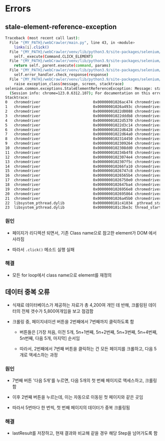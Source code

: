 # Errors

## stale-element-reference-exception

```sh
Traceback (most recent call last):
  File "{MY_PATH}/webCrawler/main.py", line 43, in <module>
    links[i].click()
  File "{MY_PATH}/webCrawler/venv/lib/python3.9/site-packages/selenium/webdriver/remote/webelement.py", line 94, in click
    self._execute(Command.CLICK_ELEMENT)
  File "{MY_PATH}/webCrawler/venv/lib/python3.9/site-packages/selenium/webdriver/remote/webelement.py", line 395, in _execute
    return self._parent.execute(command, params)
  File "{MY_PATH}/webCrawler/venv/lib/python3.9/site-packages/selenium/webdriver/remote/webdriver.py", line 347, in execute
    self.error_handler.check_response(response)
  File "{MY_PATH}/webCrawler/venv/lib/python3.9/site-packages/selenium/webdriver/remote/errorhandler.py", line 229, in check_response
    raise exception_class(message, screen, stacktrace)
selenium.common.exceptions.StaleElementReferenceException: Message: stale element reference: stale element not found
  (Session info: chrome=123.0.6312.107); For documentation on this error, please visit: https://www.selenium.dev/documentation/webdriver/troubleshooting/errors#stale-element-reference-exception
Stacktrace:
0   chromedriver                        0x00000001026ac474 chromedriver + 4326516
1   chromedriver                        0x00000001026a493c chromedriver + 4294972
2   chromedriver                        0x00000001022d0088 chromedriver + 278664
3   chromedriver                        0x00000001022dddb8 chromedriver + 335288
4   chromedriver                        0x00000001022d5370 chromedriver + 299888
5   chromedriver                        0x00000001022d3c14 chromedriver + 293908
6   chromedriver                        0x00000001022d6428 chromedriver + 304168
7   chromedriver                        0x00000001022d64a0 chromedriver + 304288
8   chromedriver                        0x0000000102314450 chromedriver + 558160
9   chromedriver                        0x0000000102309264 chromedriver + 512612
10  chromedriver                        0x0000000102308dd0 chromedriver + 511440
11  chromedriver                        0x000000010234b4f8 chromedriver + 783608
12  chromedriver                        0x00000001023074e4 chromedriver + 505060
13  chromedriver                        0x0000000102307f5c chromedriver + 507740
14  chromedriver                        0x000000010266fa10 chromedriver + 4078096
15  chromedriver                        0x00000001026747c8 chromedriver + 4097992
16  chromedriver                        0x00000001026565b4 chromedriver + 3974580
17  chromedriver                        0x00000001026750e0 chromedriver + 4100320
18  chromedriver                        0x0000000102647ba4 chromedriver + 3914660
19  chromedriver                        0x00000001026956e8 chromedriver + 4232936
20  chromedriver                        0x0000000102695864 chromedriver + 4233316
21  chromedriver                        0x00000001026a45b0 chromedriver + 4294064
22  libsystem_pthread.dylib             0x0000000181c41034 _pthread_start + 136
23  libsystem_pthread.dylib             0x0000000181c3be3c thread_start + 8
```

### 원인

- 페이지가 리디렉션 되면서, 기존 Class name으로 참고한 element가 DOM 에서 사라짐

- 따라서 `.click()` 메소드 실행 실패

### 해결

- 모든 for loop에서 class name으로 element를 재정의

## 데이터 중복 오류

- 식재료 데이터베이스가 제공하는 자료가 총 4,200여 개인 데 반해, 크롤링된 데이터의 전체 갯수가 5,800여개임을 보고 점검함

- 크롤링 중, 페이지네이션 버튼을 2번째에서 7번째까지 클릭하도록 함

  - 버튼들은 [가장 처음, 이전 5개, 5n+1번째, 5n+2번째, 5n+3번째, 5n+4번째, 5n번째, 다음 5개, 마지막] 순서임

  - 따라서, 2번째에서 7번째 버튼을 클릭하는 건 모든 페이지를 크롤하고, 다음 5개로 액세스하는 과정

### 원인

- 7번째 버튼 '다음 5개'를 누르면, 다음 5개의 첫 번째 페이지로 액세스하고, 크롤링함

- 이후 2번째 버튼을 누르는데, 이는 자동으로 이동된 첫 페이지와 같은 곳임

- 따라서 5번마다 한 번씩, 첫 번째 페이지의 데이터가 중복 크롤링됨

### 해결

- lastResult를 저장하고, 현재 결과와 비교해 같을 경우 해당 Step을 넘어가도록 함
